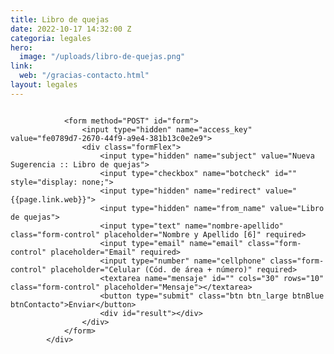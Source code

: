 ```yaml
---
title: Libro de quejas
date: 2022-10-17 14:32:00 Z
categoria: legales
hero:
  image: "/uploads/libro-de-quejas.png"
link:
  web: "/gracias-contacto.html"
layout: legales
---
```


<section class="legales">
			<div class="main-container module">
				<div class="formImage">
					<img src="{{page.hero.image}}" alt="">
				</div>

				<form method="POST" id="form">
					<input type="hidden" name="access_key" value="fe0789d7-2670-44f9-a9e4-381b13c0e2e9">
					<div class="formFlex">
						<input type="hidden" name="subject" value="Nueva Sugerencia :: Libro de quejas">
						<input type="checkbox" name="botcheck" id="" style="display: none;">
						<input type="hidden" name="redirect" value="{{page.link.web}}">
						<input type="hidden" name="from_name" value="Libro de quejas">
						<input type="text" name="nombre-apellido" class="form-control" placeholder="Nombre y Apellido [6]" required>
						<input type="email" name="email" class="form-control" placeholder="Email" required>
						<input type="number" name="cellphone" class="form-control" placeholder="Celular (Cód. de área + número)" required>
						<textarea name="mensaje" id="" cols="30" rows="10" class="form-control" placeholder="Mensaje"></textarea>
						<button type="submit" class="btn btn_large btnBlue btnContacto">Enviar</button>
						<div id="result"></div>
					</div>
				</form>
		    </div>
</section>